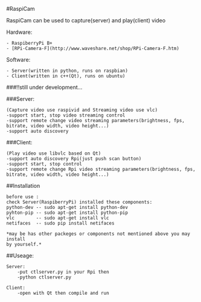 #RaspiCam

RaspiCam can be used to capture(server) and play(client) video

Hardware:

    - RaspiberryPi B+
    - [RPi-Camera-F](http://www.waveshare.net/shop/RPi-Camera-F.htm)
Software:

    - Server(written in python, runs on raspbian)
    - Client(written in c++(Qt), runs on ubuntu)

###!!still under development...

###Server:

    (Capture video use raspivid and Streaming video use vlc)
    -support start, stop video streaming control
    -support remote change video streaming parameters(brightness, fps, bitrate, video width, video height...)
    -support auto discovery
    
###Client:

    (Play video use libvlc based on Qt)
    -support auto discovery Rpi(just push scan button)
    -support start, stop control
    -support remote change Rpi video streaming parameters(brightness, fps, bitrate, video width, video height...)


##Installation

    before use :
    check Server(RaspiberryPi) installed these components:
    python-dev -- sudo apt-get install python-dev
    pyhton-pip -- sudo apt-get install python-pip
    vlc        -- sudo apt-get install vlc
    netifaces  -- sudo pip install netifaces

    *may be has other packeges or components not mentioned above you may install 
    by yourself.*

##Useage:

    Server:
        -put ctlserver.py in your Rpi then
        -python ctlserver.py

    Client:
        -open with Qt then compile and run

